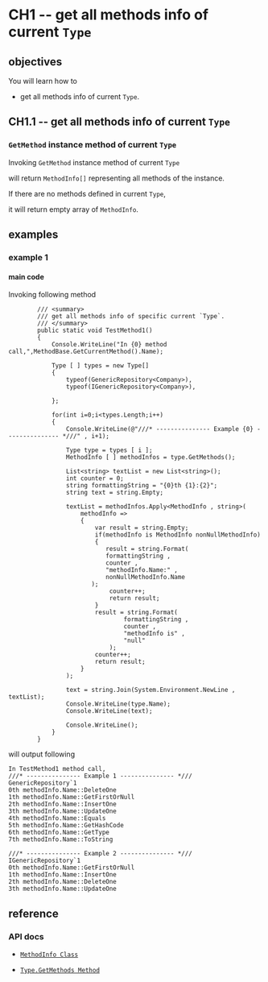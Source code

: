 # CH1 -- get all methods info of current `Type`
## objectives
You will learn how to 

+ get all methods info of current `Type`.

## CH1.1 -- get all methods info of current `Type`
### `GetMethod` instance method of current `Type`
Invoking `GetMethod` instance method of current `Type` 

will return `MethodInfo[]` representing all methods of the instance.

If there are no methods defined in current `Type`,

it will return empty array of `MethodInfo`.

## examples
### example 1
#### main code
Invoking following method

```
        /// <summary>
        /// get all methods info of specific current `Type`.
        /// </summary>
        public static void TestMethod1()
        {
            Console.WriteLine("In {0} method call,",MethodBase.GetCurrentMethod().Name);

            Type [ ] types = new Type[]
            {
                typeof(GenericRepository<Company>),
                typeof(IGenericRepository<Company>),

            };

            for(int i=0;i<types.Length;i++) 
            {
                Console.WriteLine(@"///* --------------- Example {0} --------------- *///" , i+1);
                
                Type type = types [ i ];
                MethodInfo [ ] methodInfos = type.GetMethods();

                List<string> textList = new List<string>();
                int counter = 0;
                string formattingString = "{0}th {1}:{2}";
                string text = string.Empty;

                textList = methodInfos.Apply<MethodInfo , string>(
                    methodInfo =>
                    {
                        var result = string.Empty;
                        if(methodInfo is MethodInfo nonNullMethodInfo)
                        {
                           result = string.Format(
                           formattingString ,
                           counter ,
                           "methodInfo.Name:" ,
                           nonNullMethodInfo.Name
                       );
                            counter++;
                            return result;
                        }
                        result = string.Format(
                                formattingString ,
                                counter ,
                                "methodInfo is" ,
                                "null"
                            );
                        counter++;
                        return result;
                    }
                );

                text = string.Join(System.Environment.NewLine , textList);
                Console.WriteLine(type.Name);
                Console.WriteLine(text);

                Console.WriteLine();
            }
        }
```

will output following

```
In TestMethod1 method call,
///* --------------- Example 1 --------------- *///
GenericRepository`1
0th methodInfo.Name::DeleteOne
1th methodInfo.Name::GetFirstOrNull
2th methodInfo.Name::InsertOne
3th methodInfo.Name::UpdateOne
4th methodInfo.Name::Equals
5th methodInfo.Name::GetHashCode
6th methodInfo.Name::GetType
7th methodInfo.Name::ToString

///* --------------- Example 2 --------------- *///
IGenericRepository`1
0th methodInfo.Name::GetFirstOrNull
1th methodInfo.Name::InsertOne
2th methodInfo.Name::DeleteOne
3th methodInfo.Name::UpdateOne

```

## reference
### API docs
+ [`MethodInfo Class`](https://learn.microsoft.com/en-us/dotnet/api/system.reflection.methodinfo?view=net-8.0)

+ [`Type.GetMethods Method`](https://learn.microsoft.com/en-us/dotnet/api/system.type.getmethods?view=net-8.0)